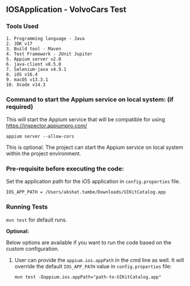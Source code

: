 ## IOSApplication - VolvoCars Test

### Tools Used
```
1. Programming language - Java
2. JDK v17
3. Build tool - Maven
4. Test Framework - JUnit Jupiter
5. Appium server v2.0
6. java-client v8.5.0
7. Selenium-java v4.9.1
8. iOS v16.4
9. macOS v13.3.1
10. Xcode v14.3
```

### Command to start the Appium service on local system: (if required)

This will start the Appium service that will be compatible for using https://inspector.appiumpro.com/

`appium server --allow-cors`

This is optional. The project can start the Appium service on local system within the project environment. 

### Pre-requisite before executing the code:

Set the application path for the iOS application in `config.properties` file.

   `IOS_APP_PATH = /Users/akshat.tambe/Downloads/UIKitCatalog.app`

### Running Tests

   `mvn test` for default runs.

**Optional:**

Below options are available if you want to run the code based on the custom configuration. 

1. User can provide the `appium.ios.appPath` in the cmd line as well. It will override the default `IOS_APP_PATH` value in `config.properties` file:


    `mvn test -Dappium.ios.appPath="path-to-UIKitCatalog.app"`
